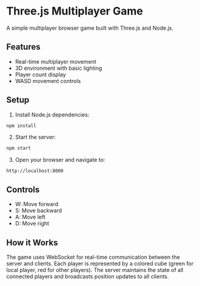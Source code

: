 # Three.js Multiplayer Game

A simple multiplayer browser game built with Three.js and Node.js.

## Features

- Real-time multiplayer movement
- 3D environment with basic lighting
- Player count display
- WASD movement controls

## Setup

1. Install Node.js dependencies:
```bash
npm install
```

2. Start the server:
```bash
npm start
```

3. Open your browser and navigate to:
```
http://localhost:8000
```

## Controls

- W: Move forward
- S: Move backward
- A: Move left
- D: Move right

## How it Works

The game uses WebSocket for real-time communication between the server and clients. Each player is represented by a colored cube (green for local player, red for other players). The server maintains the state of all connected players and broadcasts position updates to all clients. 